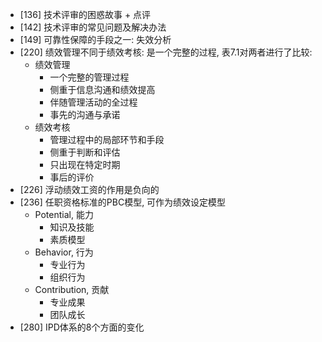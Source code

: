 - [136] 技术评审的困惑故事 + 点评
- [142] 技术评审的常见问题及解决办法
- [149] 可靠性保障的手段之一: 失效分析
- [220] 绩效管理不同于绩效考核: 是一个完整的过程, 表7.1对两者进行了比较:
  - 绩效管理
    - 一个完整的管理过程
    - 侧重于信息沟通和绩效提高
    - 伴随管理活动的全过程
    - 事先的沟通与承诺
  - 绩效考核
    - 管理过程中的局部环节和手段
    - 侧重于判断和评估
    - 只出现在特定时期
    - 事后的评价
- [226] 浮动绩效工资的作用是负向的
- [236] 任职资格标准的PBC模型, 可作为绩效设定模型
  - Potential, 能力
    - 知识及技能
    - 素质模型
  - Behavior, 行为
    - 专业行为
    - 组织行为
  - Contribution, 贡献
    - 专业成果
    - 团队成长
- [280] IPD体系的8个方面的变化
